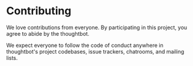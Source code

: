 # Contributing

We love contributions from everyone.
By participating in this project,
you agree to abide by the thoughtbot.

  [code of conduct]: https://github.com/Sevla8/Mu/blob/master/CODE_OF_CONDUCT.md

We expect everyone to follow the code of conduct
anywhere in thoughtbot's project codebases,
issue trackers, chatrooms, and mailing lists.
